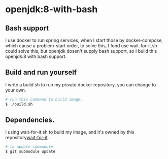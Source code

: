 # openjdk:8-with-bash

## Bash support
I use docker to run spring services, when I start those by docker-compose, which cause a problem-start order, to solve this, I fond use wait-for-it.sh could solve this, but openjdk dosen't supply bash support, so I build this openjdk:8 with bash support.


## Build and run yourself
I write a build.sh to run my private docker repository, you can change to your own.
~~~bash
# run this command to build image.
$ ./build.sh
~~~

## Dependencies.
I using wait-for-it.sh to build my image, and it's owned by this repository[wait-for-it](https://github.com/vishnubob/wait-for-it).
~~~bash
# to update submodule
$ git submodule update
~~~